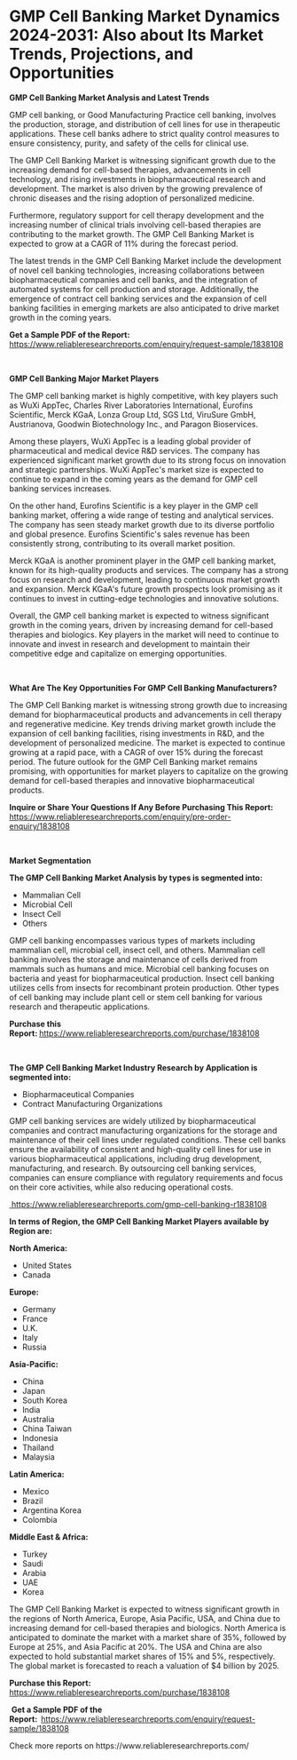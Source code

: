 <p><h1>GMP Cell Banking Market Dynamics 2024-2031: Also about Its Market Trends, Projections, and Opportunities</h1></p><p><strong>GMP Cell Banking Market Analysis and Latest Trends</strong></p>
<p><p>GMP cell banking, or Good Manufacturing Practice cell banking, involves the production, storage, and distribution of cell lines for use in therapeutic applications. These cell banks adhere to strict quality control measures to ensure consistency, purity, and safety of the cells for clinical use.</p><p>The GMP Cell Banking Market is witnessing significant growth due to the increasing demand for cell-based therapies, advancements in cell technology, and rising investments in biopharmaceutical research and development. The market is also driven by the growing prevalence of chronic diseases and the rising adoption of personalized medicine.</p><p>Furthermore, regulatory support for cell therapy development and the increasing number of clinical trials involving cell-based therapies are contributing to the market growth. The GMP Cell Banking Market is expected to grow at a CAGR of 11% during the forecast period.</p><p>The latest trends in the GMP Cell Banking Market include the development of novel cell banking technologies, increasing collaborations between biopharmaceutical companies and cell banks, and the integration of automated systems for cell production and storage. Additionally, the emergence of contract cell banking services and the expansion of cell banking facilities in emerging markets are also anticipated to drive market growth in the coming years.</p></p>
<p><strong>Get a Sample PDF of the Report:&nbsp;</strong> <a href="https://www.reliableresearchreports.com/enquiry/request-sample/1838108">https://www.reliableresearchreports.com/enquiry/request-sample/1838108</a></p>
<p>&nbsp;</p>
<p><strong>GMP Cell Banking Major Market Players</strong></p>
<p><p>The GMP cell banking market is highly competitive, with key players such as WuXi AppTec, Charles River Laboratories International, Eurofins Scientific, Merck KGaA, Lonza Group Ltd, SGS Ltd, ViruSure GmbH, Austrianova, Goodwin Biotechnology Inc., and Paragon Bioservices. </p><p>Among these players, WuXi AppTec is a leading global provider of pharmaceutical and medical device R&D services. The company has experienced significant market growth due to its strong focus on innovation and strategic partnerships. WuXi AppTec's market size is expected to continue to expand in the coming years as the demand for GMP cell banking services increases.</p><p>On the other hand, Eurofins Scientific is a key player in the GMP cell banking market, offering a wide range of testing and analytical services. The company has seen steady market growth due to its diverse portfolio and global presence. Eurofins Scientific's sales revenue has been consistently strong, contributing to its overall market position.</p><p>Merck KGaA is another prominent player in the GMP cell banking market, known for its high-quality products and services. The company has a strong focus on research and development, leading to continuous market growth and expansion. Merck KGaA's future growth prospects look promising as it continues to invest in cutting-edge technologies and innovative solutions.</p><p>Overall, the GMP cell banking market is expected to witness significant growth in the coming years, driven by increasing demand for cell-based therapies and biologics. Key players in the market will need to continue to innovate and invest in research and development to maintain their competitive edge and capitalize on emerging opportunities.</p></p>
<p>&nbsp;</p>
<p><strong>What Are The Key Opportunities For GMP Cell Banking Manufacturers?</strong></p>
<p><p>The GMP Cell Banking market is witnessing strong growth due to increasing demand for biopharmaceutical products and advancements in cell therapy and regenerative medicine. Key trends driving market growth include the expansion of cell banking facilities, rising investments in R&D, and the development of personalized medicine. The market is expected to continue growing at a rapid pace, with a CAGR of over 15% during the forecast period. The future outlook for the GMP Cell Banking market remains promising, with opportunities for market players to capitalize on the growing demand for cell-based therapies and innovative biopharmaceutical products.</p></p>
<p><strong>Inquire or Share Your Questions If Any Before Purchasing This Report:</strong> <a href="https://www.reliableresearchreports.com/enquiry/pre-order-enquiry/1838108">https://www.reliableresearchreports.com/enquiry/pre-order-enquiry/1838108</a></p>
<p>&nbsp;</p>
<p><strong>Market Segmentation</strong></p>
<p><strong>The GMP Cell Banking Market Analysis by types is segmented into:</strong></p>
<p><ul><li>Mammalian Cell</li><li>Microbial Cell</li><li>Insect Cell</li><li>Others</li></ul></p>
<p><p>GMP cell banking encompasses various types of markets including mammalian cell, microbial cell, insect cell, and others. Mammalian cell banking involves the storage and maintenance of cells derived from mammals such as humans and mice. Microbial cell banking focuses on bacteria and yeast for biopharmaceutical production. Insect cell banking utilizes cells from insects for recombinant protein production. Other types of cell banking may include plant cell or stem cell banking for various research and therapeutic applications.</p></p>
<p><strong>Purchase this Report:&nbsp;</strong><a href="https://www.reliableresearchreports.com/purchase/1838108">https://www.reliableresearchreports.com/purchase/1838108</a></p>
<p>&nbsp;</p>
<p><strong>The GMP Cell Banking Market Industry Research by Application is segmented into:</strong></p>
<p><ul><li>Biopharmaceutical Companies</li><li>Contract Manufacturing Organizations</li></ul></p>
<p><p>GMP cell banking services are widely utilized by biopharmaceutical companies and contract manufacturing organizations for the storage and maintenance of their cell lines under regulated conditions. These cell banks ensure the availability of consistent and high-quality cell lines for use in various biopharmaceutical applications, including drug development, manufacturing, and research. By outsourcing cell banking services, companies can ensure compliance with regulatory requirements and focus on their core activities, while also reducing operational costs.</p></p>
<p><a href="https://www.reliableresearchreports.com/gmp-cell-banking-r1838108">&nbsp;https://www.reliableresearchreports.com/gmp-cell-banking-r1838108</a></p>
<p><strong>In terms of Region, the GMP Cell Banking Market Players available by Region are:</strong></p>
<p>
    <p> <strong> North America: </strong>
        <ul>
            <li>United States</li>
            <li>Canada</li>
        </ul>
        </p> 
    <p> <strong> Europe: </strong>
        <ul>
            <li>Germany</li>
            <li>France</li>
            <li>U.K.</li>
            <li>Italy</li>
            <li>Russia</li>
        </ul>
        </p> 
    <p> <strong> Asia-Pacific: </strong>
        <ul>
            <li>China</li>
            <li>Japan</li>
            <li>South Korea</li>
            <li>India</li>
            <li>Australia</li>
            <li>China Taiwan</li>
            <li>Indonesia</li>
            <li>Thailand</li>
            <li>Malaysia</li>
        </ul>
        </p> 
    <p> <strong> Latin America: </strong>
        <ul>
            <li>Mexico</li>
            <li>Brazil</li>
            <li>Argentina Korea</li>
            <li>Colombia</li>
        </ul>
        </p> 
    <p> <strong> Middle East & Africa: </strong>
        <ul>
            <li>Turkey</li>
            <li>Saudi</li>
            <li>Arabia</li>
            <li>UAE</li>
            <li>Korea</li>
        </ul>
    </p>
    </p>
<p><p>The GMP Cell Banking Market is expected to witness significant growth in the regions of North America, Europe, Asia Pacific, USA, and China due to increasing demand for cell-based therapies and biologics. North America is anticipated to dominate the market with a market share of 35%, followed by Europe at 25%, and Asia Pacific at 20%. The USA and China are also expected to hold substantial market shares of 15% and 5%, respectively. The global market is forecasted to reach a valuation of $4 billion by 2025.</p></p>
<p><strong>Purchase this Report: </strong><a href="https://www.reliableresearchreports.com/purchase/1838108">https://www.reliableresearchreports.com/purchase/1838108</a></p>
<p>&nbsp;<strong>Get a Sample PDF of the Report:&nbsp;&nbsp;</strong><a href="https://www.reliableresearchreports.com/enquiry/request-sample/1838108">https://www.reliableresearchreports.com/enquiry/request-sample/1838108</a></p>
<p><strong></strong></p>
<p>Check more reports on https://www.reliableresearchreports.com/</p>